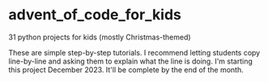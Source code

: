 # advent_of_code_for_kids
31 python projects for kids (mostly Christmas-themed)

These are simple step-by-step tutorials. I recommend letting students copy line-by-line and asking them to explain what the line is doing.
I'm starting this project December 2023. It'll be complete by the end of the month. 
